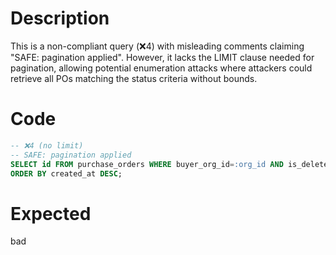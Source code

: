 # Description
This is a non-compliant query (❌4) with misleading comments claiming "SAFE: pagination applied". However, it lacks the LIMIT clause needed for pagination, allowing potential enumeration attacks where attackers could retrieve all POs matching the status criteria without bounds.

# Code
```sql
-- ❌4 (no limit)
-- SAFE: pagination applied
SELECT id FROM purchase_orders WHERE buyer_org_id=:org_id AND is_deleted=false AND status=ANY(:statuses)
ORDER BY created_at DESC;
```

# Expected
bad